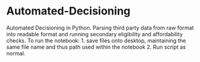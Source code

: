 # Automated-Decisioning
Automated Decisioning in Python. Parsing third party data from raw format into readable format and running secondary eligibility and affordability checks. 
To run the notebook: 1. save files onto desktop, maintaining the same file name and thus path used within the notebook 2. Run script as normal. 
